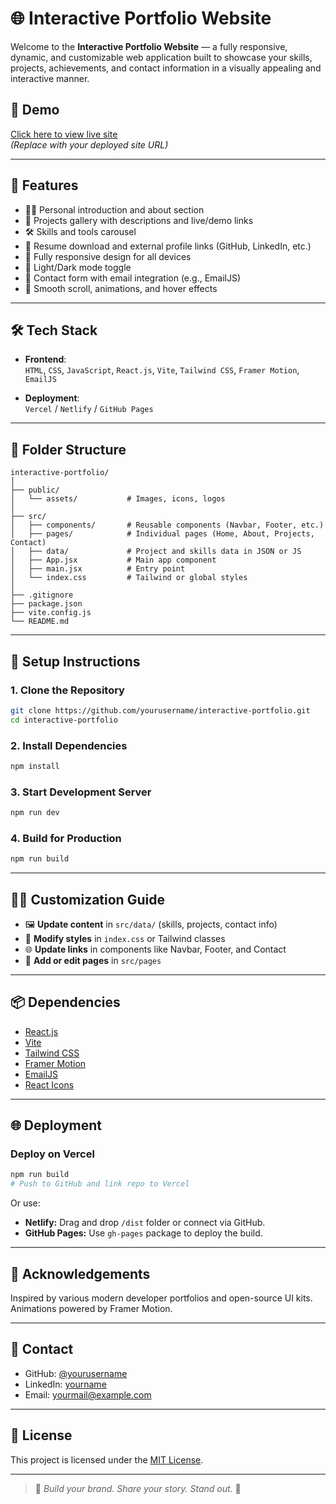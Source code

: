 # 🌐 Interactive Portfolio Website

Welcome to the **Interactive Portfolio Website** — a fully responsive, dynamic, and customizable web application built to showcase your skills, projects, achievements, and contact information in a visually appealing and interactive manner.

## 🚀 Demo

[Click here to view live site](https://your-portfolio-link.com)  
*(Replace with your deployed site URL)*

---

## 🧩 Features

- 🧑‍💻 Personal introduction and about section  
- 📁 Projects gallery with descriptions and live/demo links  
- 🛠️ Skills and tools carousel  
- 📝 Resume download and external profile links (GitHub, LinkedIn, etc.)  
- 📱 Fully responsive design for all devices  
- 🌙 Light/Dark mode toggle  
- 📨 Contact form with email integration (e.g., EmailJS)  
- 💬 Smooth scroll, animations, and hover effects  

---

## 🛠️ Tech Stack

- **Frontend**:  
  `HTML`, `CSS`, `JavaScript`, `React.js`, `Vite`, `Tailwind CSS`, `Framer Motion`, `EmailJS`

- **Deployment**:  
  `Vercel` / `Netlify` / `GitHub Pages`

---

## 📁 Folder Structure

```
interactive-portfolio/
│
├── public/
│   └── assets/           # Images, icons, logos
│
├── src/
│   ├── components/       # Reusable components (Navbar, Footer, etc.)
│   ├── pages/            # Individual pages (Home, About, Projects, Contact)
│   ├── data/             # Project and skills data in JSON or JS
│   ├── App.jsx           # Main app component
│   ├── main.jsx          # Entry point
│   └── index.css         # Tailwind or global styles
│
├── .gitignore
├── package.json
├── vite.config.js
└── README.md
```

---

## 🧪 Setup Instructions

### 1. Clone the Repository
```bash
git clone https://github.com/yourusername/interactive-portfolio.git
cd interactive-portfolio
```

### 2. Install Dependencies
```bash
npm install
```

### 3. Start Development Server
```bash
npm run dev
```

### 4. Build for Production
```bash
npm run build
```

---

## 🧑‍🎨 Customization Guide

- 🖼️ **Update content** in `src/data/` (skills, projects, contact info)  
- 🎨 **Modify styles** in `index.css` or Tailwind classes  
- 🌐 **Update links** in components like Navbar, Footer, and Contact  
- 📄 **Add or edit pages** in `src/pages`

---

## 📦 Dependencies

- [React.js](https://reactjs.org/)  
- [Vite](https://vitejs.dev/)  
- [Tailwind CSS](https://tailwindcss.com/)  
- [Framer Motion](https://www.framer.com/motion/)  
- [EmailJS](https://www.emailjs.com/)  
- [React Icons](https://react-icons.github.io/react-icons/)

---

## 🌐 Deployment

### Deploy on Vercel
```bash
npm run build
# Push to GitHub and link repo to Vercel
```

Or use:  
- **Netlify:** Drag and drop `/dist` folder or connect via GitHub.  
- **GitHub Pages:** Use `gh-pages` package to deploy the build.

---

## 🙌 Acknowledgements

Inspired by various modern developer portfolios and open-source UI kits. Animations powered by Framer Motion.

---

## 📧 Contact

- GitHub: [@yourusername](https://github.com/yourusername)  
- LinkedIn: [yourname](https://linkedin.com/in/yourname)  
- Email: yourmail@example.com

---

## 📜 License

This project is licensed under the [MIT License](LICENSE).

---

> 🚀 *Build your brand. Share your story. Stand out.* 🌟
